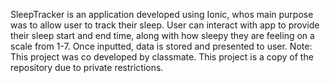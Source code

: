 SleepTracker is an application developed using Ionic, whos main purpose was to allow user to track their sleep. User can interact with app to provide their 
sleep start and end time, along with how sleepy they are feeling on a scale from 1-7. Once inputted, data is stored and presented to user.
Note: This project was co developed by classmate. This project is a copy of the repository due to private restrictions.
